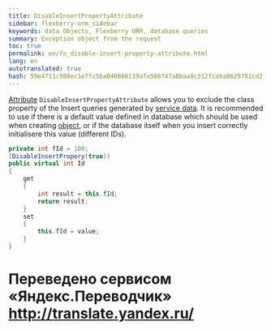 ```yaml
--- 
title: DisableInsertPropertyAttribute 
sidebar: flexberry-orm_sidebar 
keywords: data Objects, Flexberry ORM, database queries 
summary: Exception object from the request 
toc: true 
permalink: en/fo_disable-insert-property-attribute.html 
lang: en 
autotranslated: true 
hash: 59e4711c988ec1e7fc56a040860119afa588f47a8baa8c312fcaba8629781cd2 
--- 
```


[Attribute](fo_attributes-class-data.html) `DisableInsertPropertyAttribute` allows you to exclude the class property of the Insert queries generated by [service data](fo_data-service.html). It is recommended to use if there is a default value defined in database which should be used when creating [object](fo_data-object.html), or if the database itself when you insert correctly initialisere this value (different IDs). 

``` csharp
private int fId = 100;
[DisableInsertPropery(true))
public virtual int Id
{
	get
	{
		int result = this.fId;
		return result;
	}
	set
	{
		this.fId = value;
	}
}
``` 



 # Переведено сервисом «Яндекс.Переводчик» http://translate.yandex.ru/